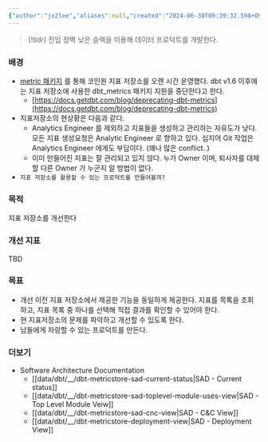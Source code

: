 ```yaml
---
{"author":"jx2lee","aliases":null,"created":"2024-06-30T00:39:32.598+09:00","last-updated":"2024-02-24 22:39","tags":["dbt","metricstore","sad"],"dg-publish":true,"dg-home-link":false,"dg-show-local-graph":true,"dg-show-backlinks":true,"dg-show-toc":false,"dg-show-inline-title":false,"dg-show-file-tree":false,"dg-enable-search":true,"dg-link-preview":true,"dg-show-tags":true,"dg-pass-frontmatter":true,"permalink":"/data/dbt/__/dbt-metricstore/","dgPassFrontmatter":true,"dgShowBacklinks":true,"dgShowLocalGraph":true,"dgEnableSearch":true,"dgLinkPreview":true,"dgShowTags":true,"noteIcon":""}
---
```




> [!tldr] 진입 장벽 낮은 슬랙을 이용해 데이터 프로덕트를 개발한다.


### 배경
- [metric 패키지](https://docs.getdbt.com/docs/build/metrics-overview) 를 통해 코인원 지표 저장소를 오랜 시간 운영했다. dbt v1.6 이후에는 지표 저장소에 사용한 dbt_metrics 패키지 지원을 중단한다고 한다.
    - [https://docs.getdbt.com/blog/deprecating-dbt-metrics](https://docs.getdbt.com/blog/deprecating-dbt-metrics)
- 지표저장소의 현상황은 다음과 같다.
    - Analytics Engineer 를 제외하고 지표들을 생성하고 관리하는 자유도가 낮다. 모든 지표 생성요청은 Analytic Engineer 로 향하고 있다. 심지어 Git 작업은 Analytics Engineer 에게도 부담이다. (꽤나 많은 conflict..)
    - 이미 만들어진 지표는 잘 관리되고 있지 않다. 누가 Owner 이며, 퇴사자를 대체할 다른 Owner 가 누군지 알 방법이 없다.
- `지표 저장소를 활용할 수 있는 프로덕트를 만들어볼까?`


### 목적
지표 저장소를 개선한다


### 개선 지표
TBD


### 목표
- 개선 이전 지표 저장소에서 제공한 기능을 동일하게 제공한다. 지표를 목록을 조회하고, 지표 목록 중 하나를 선택해 직접 결과를 확인할 수 있어야 한다.
- 현 지표저장소의 문제를 파악하고 개선할 수 있도록 한다.
- 남들에게 자랑할 수 있는 프로덕트를 만든다.


### 더보기

- Software Architecture Documentation
    - [[data/dbt/__/dbt-metricstore-sad-current-status\|SAD - Current status]]
    - [[data/dbt/__/dbt-metricstore-sad-toplevel-module-uses-view\|SAD - Top Level Module Veiw]]
    - [[data/dbt/__/dbt-metricstore-sad-cnc-view\|SAD - C&C View]]
    - [[data/dbt/__/dbt-metricstore-deployment-view\|SAD - Deployment View]]